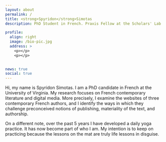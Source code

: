 ```yaml
---
layout: about
permalink: /
title: <strong>Spyridon</strong>Simotas
description: PhD Student in French. Praxis Fellow at the Scholars' Lab. 

profile:
  align: right
  image: /bio-pic.jpg
  address: >
    <p></p>
    <p></p>
    

news: true
social: true
---
```


Hi, my name is Spyridon Simotas. I am a PhD candidate in French at the University of Virginia. My research focuses on French contemporary literature and digital media. More precisely, I examine the websites of three contemporary French authors, and I identify the ways in which they challenge preconceived notions of publishing, materiality of the text, and authorship.  

On a different note, over the past 5 years I have developed a daily yoga practice. It has now become part of who I am. My intention is to keep on practicing because the lessons on the mat are truly life lessons in disguise.

